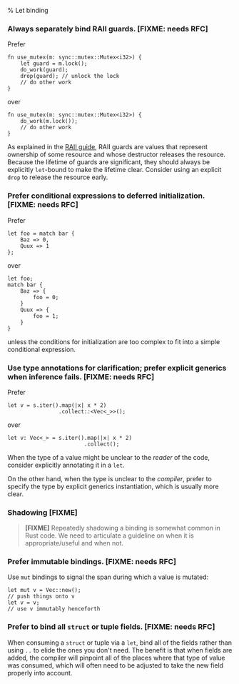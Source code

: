 % Let binding

### Always separately bind RAII guards. [FIXME: needs RFC]

Prefer

```rust,ignore
fn use_mutex(m: sync::mutex::Mutex<i32>) {
    let guard = m.lock();
    do_work(guard);
    drop(guard); // unlock the lock
    // do other work
}
```

over

```rust,ignore
fn use_mutex(m: sync::mutex::Mutex<i32>) {
    do_work(m.lock());
    // do other work
}
```

As explained in the [RAII guide](../ownership/raii.md), RAII guards are values
that represent ownership of some resource and whose destructor releases the
resource. Because the lifetime of guards are significant, they should always be
explicitly `let`-bound to make the lifetime clear. Consider using an explicit
`drop` to release the resource early.

### Prefer conditional expressions to deferred initialization. [FIXME: needs RFC]

Prefer

```rust,ignore
let foo = match bar {
    Baz => 0,
    Quux => 1
};
```

over

```rust,ignore
let foo;
match bar {
    Baz => {
        foo = 0;
    }
    Quux => {
        foo = 1;
    }
}
```

unless the conditions for initialization are too complex to fit into a simple
conditional expression.

### Use type annotations for clarification; prefer explicit generics when inference fails. [FIXME: needs RFC]

Prefer

```rust,ignore
let v = s.iter().map(|x| x * 2)
                .collect::<Vec<_>>();
```

over

```rust,ignore
let v: Vec<_> = s.iter().map(|x| x * 2)
                        .collect();
```

When the type of a value might be unclear to the _reader_ of the code, consider
explicitly annotating it in a `let`.

On the other hand, when the type is unclear to the _compiler_, prefer to specify
the type by explicit generics instantiation, which is usually more clear.

### Shadowing [FIXME]

> **[FIXME]** Repeatedly shadowing a binding is somewhat common in Rust code. We
> need to articulate a guideline on when it is appropriate/useful and when not.

### Prefer immutable bindings. [FIXME: needs RFC]

Use `mut` bindings to signal the span during which a value is mutated:

```rust,ignore
let mut v = Vec::new();
// push things onto v
let v = v;
// use v immutably henceforth
```

### Prefer to bind all `struct` or tuple fields. [FIXME: needs RFC]

When consuming a `struct` or tuple via a `let`, bind all of the fields rather
than using `..` to elide the ones you don't need. The benefit is that when
fields are added, the compiler will pinpoint all of the places where that type
of value was consumed, which will often need to be adjusted to take the new
field properly into account.
